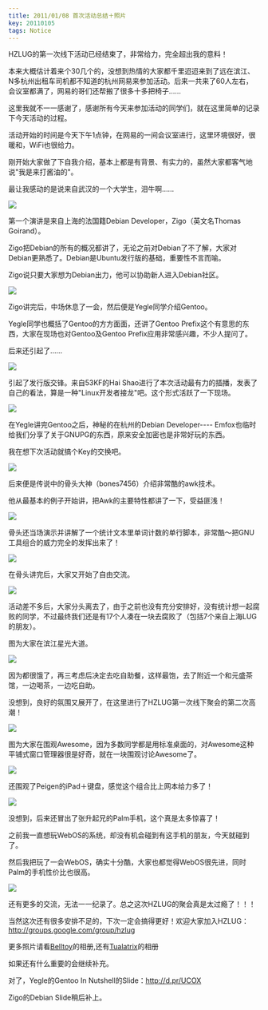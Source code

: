 ```yaml
---
title: 2011/01/08 首次活动总结＋照片
key: 20110105
tags: Notice
---
```

HZLUG的第一次线下活动已经结束了，非常给力，完全超出我的意料！

本来大概估计着来个30几个的，没想到热情的大家都千里迢迢来到了远在滨江、N多杭州出租车司机都不知道的杭州网易来参加活动。后来一共来了60人左右，会议室都满了，网易的哥们还帮搬了很多十多把椅子……

这里我就不一一感谢了，感谢所有今天来参加活动的同学们，就在这里简单的记录下今天活动的过程。

活动开始的时间是今天下午1点钟，在网易的一间会议室进行，这里环境很好，很暖和，WiFi也很给力。

刚开始大家做了下自我介绍，基本上都是有背景、有实力的，虽然大家都客气地说"我是来打酱油的"。

最让我感动的是说来自武汉的一个大学生，泪牛啊……

![](https://raw.githubusercontent.com/hzlug/res2011/master/a108/IMG_0829.jpg)

第一个演讲是来自上海的法国籍Debian Developer，Zigo（英文名Thomas Goirand）。

Zigo把Debian的所有的概况都讲了，无论之前对Debian了不了解，大家对Debian更熟悉了。Debian是Ubuntu发行版的基础，重要性不言而喻。

Zigo说只要大家想为Debian出力，他可以协助新人进入Debian社区。

![](https://raw.githubusercontent.com/hzlug/res2011/master/a108/IMG_0841.jpg)

Zigo讲完后，中场休息了一会，然后便是Yegle同学介绍Gentoo。

Yegle同学也概括了Gentoo的方方面面，还讲了Gentoo Prefix这个有意思的东西，大家在现场也对Gentoo及Gentoo Prefix应用非常感兴趣，不少人提问了。

后来还引起了……

![](https://raw.githubusercontent.com/hzlug/res2011/master/a108/IMG_0846.jpg)

引起了发行版交锋。来自53KF的Hai Shao进行了本次活动最有力的插播，发表了自己的看法，算是一种"Linux开发者接龙"吧。这个形式活跃了一下现场。

![](https://raw.githubusercontent.com/hzlug/res2011/master/a108/IMG_0848.jpg)

在Yegle讲完Gentoo之后，神秘的在杭州的Debian Developer---- Emfox也临时给我们分享了关于GNUPG的东西，原来安全加密也是非常好玩的东西。

我在想下次活动就搞个Key的交换吧。

![](https://raw.githubusercontent.com/hzlug/res2011/master/a108/IMG_0850.jpg)

后来便是传说中的骨头大神（bones7456）介绍非常酷的awk技术。

他从最基本的例子开始讲，把Awk的主要特性都讲了一下，受益匪浅！

![](https://raw.githubusercontent.com/hzlug/res2011/master/a108/IMG_0851.jpg)

骨头还当场演示并讲解了一个统计文本里单词计数的单行脚本，非常酷～把GNU工具组合的威力完全的发挥出来了！

![](https://raw.githubusercontent.com/hzlug/res2011/master/a108/IMG_0852.jpg)

在骨头讲完后，大家又开始了自由交流。

![](https://raw.githubusercontent.com/hzlug/res2011/master/a108/IMG_0849.jpg)

活动差不多后，大家分头离去了，由于之前也没有充分安排好，没有统计想一起腐败的同学，不过最终我们还是有17个人凑在一块去腐败了（包括7个来自上海LUG的朋友）。

图为大家在滨江星光大道。

![](https://raw.githubusercontent.com/hzlug/res2011/master/a108/IMG_0853.jpg)

因为都很饿了，再三考虑后决定去吃自助餐，这样最饱，去了附近一个和元盛茶馆，一边喝茶，一边吃自助。

没想到，良好的氛围又展开了，在这里进行了HZLUG第一次线下聚会的第二次高潮！

![](https://raw.githubusercontent.com/hzlug/res2011/master/a108/IMG_0854.jpg)

图为大家在围观Awesome，因为多数同学都是用标准桌面的，对Awesome这种平铺式窗口管理器很是好奇，就在一块围观讨论Awesome了。

![](https://raw.githubusercontent.com/hzlug/res2011/master/a108/IMG_0856.jpg)

还围观了Peigen的iPad＋键盘，感觉这个组合比上网本给力多了！

![](https://raw.githubusercontent.com/hzlug/res2011/master/a108/IMG_0857.jpg)

没想到，后来还冒出了张升起兄的Palm手机，这个真是太多惊喜了！

之前我一直想玩WebOS的系统，却没有机会碰到有这手机的朋友，今天就碰到了。

然后我把玩了一会WebOS，确实十分酷，大家也都觉得WebOS很先进，同时Palm的手机性价比也很高。

![](https://raw.githubusercontent.com/hzlug/res2011/master/a108/IMG_0858.jpg)

还有更多的交流，无法一一纪录了。总之这次HZLUG的聚会真是太过瘾了！！！

当然这次还有很多安排不足的，下次一定会搞得更好！欢迎大家加入HZLUG：http://groups.google.com/group/hzlug

更多照片请看[Belltoy](http://www.yupoo.com/photos/belltoy/albums/1993851/ "Belltoy")的相册,还有[Tualatrix](http://www.yupoo.com/photos/tualatrix/albums/1993844/ "Tualatrix")的相册

如果还有什么重要的会继续补充。

对了，Yegle的Gentoo In Nutshell的Slide：http://d.pr/UCOX

Zigo的Debian Slide稍后补上。
